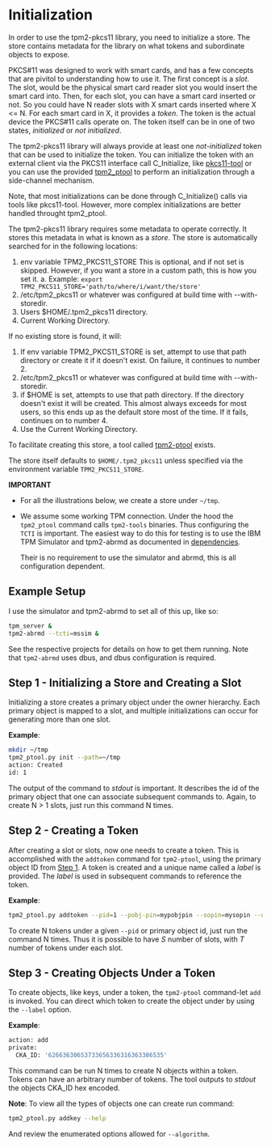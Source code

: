 # Initialization

In order to use the tpm2-pkcs11 library, you need to initialize a store. The store contains
metadata for the library on what tokens and subordinate objects to expose.

PKCS#11 was designed to work with smart cards, and has a few concepts that are pivitol to understanding how to use it.
The first concept is a *slot*. The slot, would be the physical smart card reader slot you would insert the smart card into.
Then, for each slot, you can have a smart card inserted or not. So you could have N reader slots with X smart cards inserted
where X <= N. For each smart card in X, it provides a *token*. The token is the actual device the PKCS#11 calls operate on.
The token itself can be in one of two states, *initialized* or *not initialized*.

The tpm2-pkcs11 library will always provide at least one *not-initialized* token that can be used to initialize the token.
You can initialize the token with an external client via the PKCS11 interface call C_Initialize, like
[pkcs11-tool](https://linux.die.net/man/1/pkcs11-tool) or you can use the provided
[tpm2_ptool](https://github.com/tpm2-software/tpm2-pkcs11/tree/master/tools) to perform an initialization through a
side-channel mechanism.

Note, that most initializations can be done through C_Initialize() calls via tools like pkcs11-tool. However, more complex
initializations are better handled throught tpm2_ptool.

The tpm2-pkcs11 library requires some metadata to operate correctly. It stores this metadata in what is known as a *store*.
The store is automatically searched for in the following locations:

1. env variable TPM2_PKCS11_STORE
  This is optional, and if not set is skipped. However, if you want a store in a custom path, this is how you set it.
  a. Example: `export TPM2_PKCS11_STORE='path/to/where/i/want/the/store'`
2. /etc/tpm2_pkcs11 or whatever was configured at build time with --with-storedir.
3. Users $HOME/.tpm2_pkcs11 directory.
4. Current Working Directory.

If no existing store is found, it will:
1. If env variable TPM2_PKCS11_STORE is set, attempt to use that path directory or create it if it doesn't exist.
   On failure, it continues to number 2.
2. /etc/tpm2_pkcs11 or whatever was configured at build time with --with-storedir.
3. if $HOME is set, attempts to use that path directory. If the directory doesn't exist it will be created.
   This almost always exceeds for most users, so this ends up as the default store most of the time. If it fails,
   continues on to number 4.
4. Use the Current Working Directory.

To facilitate creating this store, a tool called [tpm2-ptool](../tools/tpm2_ptool.py) exists.

The store itself defaults to `$HOME/.tpm2_pkcs11` unless specified via the environment variable
`TPM2_PKCS11_STORE`.

**IMPORTANT**
* For all the illustrations below, we create a store under `~/tmp`.
* We assume some working TPM connection. Under the hood the `tpm2_ptool` command calls `tpm2-tools`
  binaries. Thus configuring the `TCTI` is important. The easiest way to do this for testing is
  to use the IBM TPM Simulator and tpm2-abrmd as documented in
  [dependencies](BUILDING.md#step-1---satisfy-dependencies).

  Their is no requirement to use the simulator and abrmd, this is all configuration dependent.

## Example Setup
I use the simulator and tpm2-abrmd to set all of this up, like so:
```sh
tpm_server &
tpm2-abrmd --tcti=mssim &
```
See the respective projects for details on how to get them running. Note that `tpm2-abrmd` uses dbus,
and dbus configuration is required.

## Step 1 - Initializing a Store and Creating a Slot

Initializing a store creates a primary object under the owner hierarchy. Each primary object is mapped
to a slot, and multiple initializations can occur for generating more than one slot.

**Example**:
```sh
mkdir ~/tmp
tpm2_ptool.py init --path=~/tmp
action: Created
id: 1
```

The output of the command to *stdout* is important. It describes the id of the primary object
that one can associate subsequent commands to. Again, to create N > 1 slots, just run this command
N times.

## Step 2 - Creating a Token

After creating a slot or slots, now one needs to create a token. This is accomplished with the `addtoken` command for `tpm2-ptool`,
using the primary object ID from [Step 1](#step-1---initializing-a-store-and-creating-a-slot). A token is created and a unique
name called a *label* is provided. The *label* is used in subsequent commands to reference the token.

**Example**:
```sh
tpm2_ptool.py addtoken --pid=1 --pobj-pin=mypobjpin --sopin=mysopin --userpin=myuserpin --label=label --path ~/tmp
```

To create N tokens under a given `--pid` or primary object id, just run the command N times. Thus it is possible to have
*S* number of slots, with *T* number of tokens under each slot.

## Step 3 - Creating Objects Under a Token

To create objects, like keys, under a token, the `tpm2-ptool` command-let `add` is invoked. You can direct which token
to create the object under by using the `--label` option.

**Example**:
```sh
action: add
private:
  CKA_ID: '62663630653733656336316363386535'
```

This command can be run N times to create N objects within a token. Tokens can have an arbitrary number of tokens. The tool
outputs to *stdout* the objects CKA_ID hex encoded.

**Note**: To view all the types of objects one can create run command:
```sh
tpm2_ptool.py addkey --help
```
And review the enumerated options allowed for `--algorithm`.
